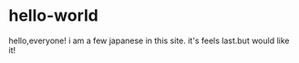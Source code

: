 # hello-world

hello,everyone!
i am a few japanese in this site.
it's feels last.but would like it!
